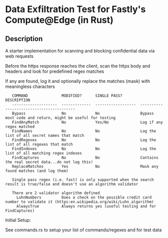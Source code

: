 # Data Exfiltration Test for Fastly's Compute@Edge (in Rust)

## Description 

A starter implementation for scanning and blocking confidential data via web requests

Before the https response reaches the client, scan the https body and headers and look for predefined regex matches

If any are found, log it and optionally replace the matches (mask) with meaningless characters


```Commands (see Command enum):
   COMMAND               MODIFIED?      SINGLE PASS?        DESCRIPTION                                                     
   --------------------  -------------  ------------------  -----------------------------------------
   Bypass                No             No                  Bypass most code and return, might be useful for testing        
   FindAnyMatch          No             Yes/No              Log if any regex matched
   FindNames             No             No                  Log the list of all secret names that match                       
   FindRegexes           No             No                  Log the list of all regexes that match                          
   FindIndexes           No             No                  Log the list of all matching regex indexes                      
   FindCaptures          No             No                  Contains the real secret data...do not log this!            
   ReplaceMatches        Yes            No                  Mask any found matches (and log them)                           
 
   Single pass regex (i.e. fast) is only supported when the search result is true/false and doesn't use an algorithm validator

   There are 2 validator algorithm defined
     LuhnNumbers         Does a check on the possible credit card number to validate it (https:en.wikipedia.org/wiki/Luhn_algorithm)
     AlwaysTrue          Always returns yes (useful testing and for FindCaptures)
 ```

 Initial Setup:
 
 See commands.rs to setup your list of commands/regexes and for test data


